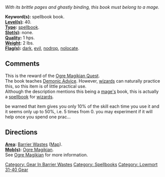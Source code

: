 *With its brittle pages and ghastly binding, this book must belong to a
mage.*

**Keyword(s):** spellbook book.  
**[Level(s)](Object_Level.md "wikilink"):** 40.  
**[Type](:Category:_Object_Types.md "wikilink"):**
[spellbook](:Category:_Spellbooks.md "wikilink").  
**[Slot(s)](Object_Slots.md "wikilink"):** none.  
**[Quality](Object_Quality.md "wikilink"):** 1 hps.  
**[Weight](Object_Weight.md "wikilink"):** 2 lbs.  
**[Flag(s)](:Category:_Object_Flags.md "wikilink"):**
[dark](Dark_Flag.md "wikilink"), [evil](Evil_Flag.md "wikilink"),
[nodrop](NoDrop_Flag.md "wikilink"),
[nolocate](NoLocate_Flag.md "wikilink").  

## Comments

This is the reward of the [Ogre Magikian
Quest](Ogre_Magikian_Quest "wikilink").  
The book teaches [Demonic Advice](Demonic_Advice "wikilink"). However,
[wizards](:Category:Wizards.md "wikilink") can naturally practice this,
so this item is of little practical use.  
Although the description mentions this being a
[mage's](:Category:Mages.md "wikilink") book, this is actually a
[spellbook](:Category:_Spellbooks.md "wikilink") for
[wizards](:Category:Wizards.md "wikilink").

be warned that item gives you only 10% of the skill each time you use it
and it seems only up to 50%, i.e. 5 times from 0. you may experiment if
it will help once you spend one prac...

## Directions

**[Area](:Category:_Areas.md "wikilink"):** [Barrier
Wastes](:Category:_Barrier_Wastes.md "wikilink")
([Map](Barrier_Wastes_Map.md "wikilink")).  
**[Mob(s)](:Category:_Mobs.md "wikilink"):** [Ogre
Magikian](Ogre_Magikian "wikilink").  
See [Ogre Magikian](Ogre_Magikian "wikilink") for more information.  

[Category: Gear In Barrier
Wastes](Category:_Gear_In_Barrier_Wastes "wikilink") [Category:
Spellbooks](Category:_Spellbooks "wikilink") [Category: Lowmort 31-40
Gear](Category:_Lowmort_31-40_Gear "wikilink")
